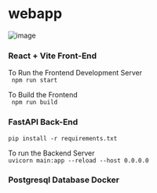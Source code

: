 # webapp

![image](https://github.com/rauland/webapp/assets/30706122/0453ca6e-0a7f-4b65-b2ed-fe633b2a8811)

### React + Vite Front-End
To Run the Frontend Development Server <br>
``` npm run start```

To Build the Frontend <br>
``` npm run build```

### FastAPI Back-End <br>
```pip install -r requirements.txt```

To run the Backend Server <br>
```uvicorn main:app --reload --host 0.0.0.0```

### Postgresql Database Docker

